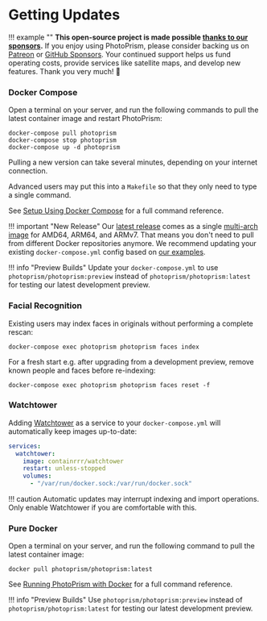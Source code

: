 # Getting Updates

!!! example ""
    **This open-source project is made possible [thanks to our sponsors](https://github.com/photoprism/photoprism/blob/develop/SPONSORS.md).**
    If you enjoy using PhotoPrism, please consider backing us on [Patreon](https://www.patreon.com/photoprism)
    or [GitHub Sponsors](https://github.com/sponsors/photoprism).
    Your continued support helps us fund operating costs, provide services like satellite maps,
    and develop new features. Thank you very much! 💜

### Docker Compose ###

Open a terminal on your server, and run the following commands to pull the latest container image and restart PhotoPrism:

```
docker-compose pull photoprism
docker-compose stop photoprism
docker-compose up -d photoprism
```

Pulling a new version can take several minutes, depending on your internet connection.

Advanced users may put this into a `Makefile` so that they only need to type a single command.

See [Setup Using Docker Compose](docker-compose.md) for a full command reference.


!!! important "New Release"
    Our [latest release](../release-notes.md) comes as a single [multi-arch image](https://hub.docker.com/r/photoprism/photoprism)
    for AMD64, ARM64, and ARMv7. That means you don't need to pull from different Docker repositories anymore.
    We recommend updating your existing `docker-compose.yml` config based on [our examples](https://dl.photoprism.org/docker/).

!!! info "Preview Builds"
    Update your `docker-compose.yml` to use `photoprism/photoprism:preview` instead of 
    `photoprism/photoprism:latest` for testing our latest development preview.

### Facial Recognition ###

Existing users may index faces in originals without performing a complete rescan:

```
docker-compose exec photoprism photoprism faces index
```

For a fresh start e.g. after upgrading from a development preview, remove
known people and faces before re-indexing:

```
docker-compose exec photoprism photoprism faces reset -f
```

### Watchtower ###

Adding [Watchtower](https://github.com/containrrr/watchtower) as a service to your `docker-compose.yml` will
automatically keep images up-to-date:

```yml
services:
  watchtower:
    image: containrrr/watchtower
    restart: unless-stopped
    volumes:
      - "/var/run/docker.sock:/var/run/docker.sock"
```

!!! caution
    Automatic updates may interrupt indexing and import operations.
    Only enable Watchtower if you are comfortable with this.

### Pure Docker ###

Open a terminal on your server, and run the following command to pull the latest container image:

```
docker pull photoprism/photoprism:latest
```

See [Running PhotoPrism with Docker](docker.md) for a full command reference.

!!! info "Preview Builds"
    Use `photoprism/photoprism:preview` instead of `photoprism/photoprism:latest` for testing 
    our latest development preview.